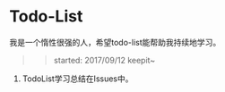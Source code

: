 # Todo-List
我是一个惰性很强的人，希望todo-list能帮助我持续地学习。

>> started: 2017/09/12 keepit~
1. TodoList学习总结在Issues中。

